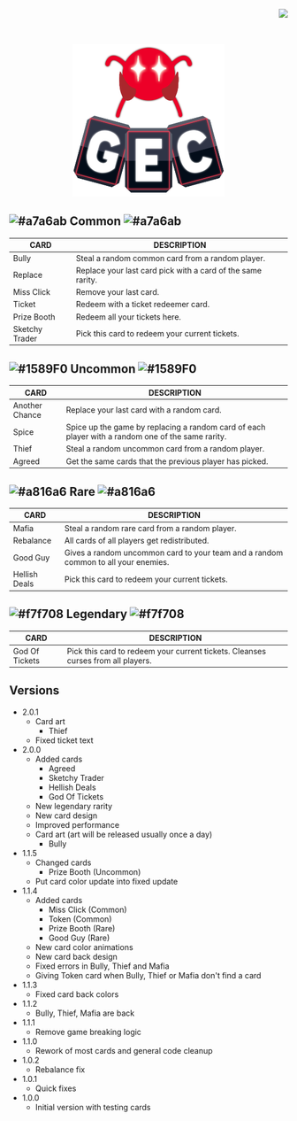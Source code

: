 ﻿<p align="right"> 
<a href="https://www.paypal.com/paypalme/otdan">
<img src="https://raw.githubusercontent.com/aha999/DonateButtons/master/Paypal.png" height="65" />
</a>
</p>
‎<p align="center"> 
<img src="https://github.com/otDan/GameEnhancementCards/blob/master/GameEnhancementCards/icon-full.png?raw=true" height="275" />
</p>

## ![#a7a6ab](https://via.placeholder.com/25/a7a6ab/000000?text=+) Common ![#a7a6ab](https://via.placeholder.com/25/a7a6ab/000000?text=+)

| CARD | DESCRIPTION |
| - | - |
| Bully | Steal a random common card from a random player. |
| Replace | Replace your last card pick with a card of the same rarity. |
| Miss Click | Remove your last card. |
| Ticket | Redeem with a ticket redeemer card. |
| Prize Booth | Redeem all your tickets here. |
| Sketchy Trader | Pick this card to redeem your current tickets. |

## ![#1589F0](https://via.placeholder.com/25/1589F0/000000?text=+) Uncommon ![#1589F0](https://via.placeholder.com/25/1589F0/000000?text=+)

| CARD | DESCRIPTION |
| - | - |
| Another Chance | Replace your last card with a random card. |
| Spice | Spice up the game by replacing a random card of each player with a random one of the same rarity. |
| Thief | Steal a random uncommon card from a random player. |
| Agreed | Get the same cards that the previous player has picked. |

## ![#a816a6](https://via.placeholder.com/25/a816a6/000000?text=+) Rare ![#a816a6](https://via.placeholder.com/25/a816a6/000000?text=+)

| CARD | DESCRIPTION |
| - | - |
| Mafia | Steal a random rare card from a random player. |
| Rebalance | All cards of all players get redistributed. |
| Good Guy | Gives a random uncommon card to your team and a random common to all your enemies. |
| Hellish Deals | Pick this card to redeem your current tickets. |

## ![#f7f708](https://via.placeholder.com/25/f7f708/000000?text=+) Legendary ![#f7f708](https://via.placeholder.com/25/f7f708/000000?text=+)

| CARD | DESCRIPTION |
| - | - |
| God Of Tickets | Pick this card to redeem your current tickets. Cleanses curses from all players. |

## Versions
- 2.0.1
  - Card art
    - Thief
  - Fixed ticket text
- 2.0.0
  - Added cards
    - Agreed
    - Sketchy Trader
    - Hellish Deals
    - God Of Tickets
  - New legendary rarity 
  - New card design 
  - Improved performance
  - Card art (art will be released usually once a day)
    - Bully
- 1.1.5
  - Changed cards
    - Prize Booth (Uncommon)
  - Put card color update into fixed update
- 1.1.4
  - Added cards 
    - Miss Click (Common)
    - Token (Common)
    - Prize Booth (Rare)
    - Good Guy (Rare)
  - New card color animations
  - New card back design
  - Fixed errors in Bully, Thief and Mafia
  - Giving Token card when Bully, Thief or Mafia don't find a card
- 1.1.3 
  - Fixed card back colors
- 1.1.2 
  - Bully, Thief, Mafia are back
- 1.1.1 
  - Remove game breaking logic
- 1.1.0 
  - Rework of most cards and general code cleanup
- 1.0.2 
  - Rebalance fix
- 1.0.1 
  - Quick fixes
- 1.0.0
  - Initial version with testing cards